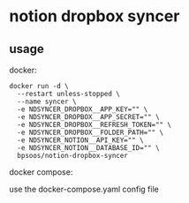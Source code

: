 # notion dropbox syncer

## usage

docker:

```
docker run -d \
  --restart unless-stopped \
  --name syncer \
  -e NDSYNCER_DROPBOX__APP_KEY="" \
  -e NDSYNCER_DROPBOX__APP_SECRET="" \
  -e NDSYNCER_DROPBOX__REFRESH_TOKEN="" \
  -e NDSYNCER_DROPBOX__FOLDER_PATH="" \
  -e NDSYNCER_NOTION__API_KEY="" \
  -e NDSYNCER_NOTION__DATABASE_ID="" \
  bpsoos/notion-dropbox-syncer
```

docker compose:

use the docker-compose.yaml config file
